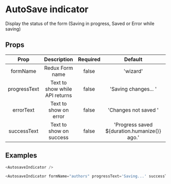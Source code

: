 # AutoSave indicator

Display the status of the form (Saving in progress, Saved or Error while saving)

## Props

| Prop  |                                 Description                                  | Required | Default  |  Type  |
| :---: | :--------------------------------------------------------------------------: | :------: | :------: | :----: |
| formName  | Redux Form name |  false   | 'wizard' | string |
| progressText | Text to show while API returns | false | 'Saving changes... ' | string |
| errorText | Text to show on error  | false | 'Changes not saved ' | string |
| successText | Text to show on success  | false | 'Progress saved ${duration.humanize()} ago.' | string |
## Examples

```js
<AutosaveIndicator />
```

```js
<AutosaveIndicator formName="authors" progressText='Saving...' successText='Saved' errorText='Something went wrong!' />
```